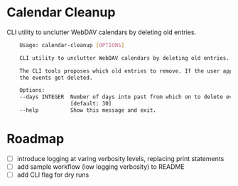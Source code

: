 # Calendar Cleanup

CLI utility to unclutter WebDAV calendars by deleting old entries.

```bash
    Usage: calendar-cleanup [OPTIONS]

    CLI utility to unclutter WebDAV calendars by deleting old entries.

    The CLI tools proposes which old entries to remove. If the user approves,
    the events get deleted.

    Options:
    --days INTEGER  Number of days into past from which on to delete events.
                    [default: 30]
    --help          Show this message and exit.
```

# Roadmap

- [ ] introduce logging at varing verbosity levels, replacing print statements
- [ ] add sample workflow (low logging verbosity) to README
- [ ] add CLI flag for dry runs
